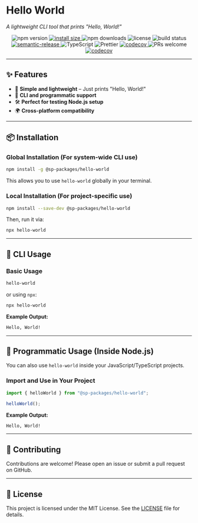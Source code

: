 # **Hello World**

_A lightweight CLI tool that prints "Hello, World!"_

<p align="center">
  <img src="https://img.shields.io/npm/v/@sp-packages/hello-world" alt="npm version">
  <a href="https://packagephobia.com/result?p=@sp-packages/hello-world">
    <img src="https://packagephobia.com/badge?p=@sp-packages/hello-world" alt="install size">
  </a>
  <img src="https://img.shields.io/npm/dw/@sp-packages/hello-world" alt="npm downloads">
  <img src="https://img.shields.io/npm/l/@sp-packages/hello-world" alt="license">
  <img src="https://github.com/SP-Packages/hello-world/actions/workflows/release.yml/badge.svg" alt="build status">
  <a href="https://github.com/semantic-release/semantic-release">
    <img src="https://img.shields.io/badge/semantic--release-conventionalcommits-e10079?logo=semantic-release" alt="semantic-release">
  </a>
  <img src="https://img.shields.io/badge/Made%20with-TypeScript-blue.svg" alt="TypeScript">
  <img src="https://img.shields.io/badge/code_style-prettier-ff69b4.svg" alt="Prettier">
  <a href="https://codecov.io/gh/SP-Packages/hello-world">
    <img src="https://codecov.io/gh/SP-Packages/hello-world/graph/badge.svg?token=60X95UNTQL" alt="codecov">
  </a>
  <img src="https://img.shields.io/badge/PRs-welcome-brightgreen.svg" alt="PRs welcome">
   <a href="https://github.com/sponsors/iamsenthilprabu">
    <img src="https://img.shields.io/badge/Sponsor-%E2%9D%A4-pink?logo=github" alt="codecov">
  </a>
</p>

---

## **✨ Features**

- 🚀 **Simple and lightweight** – Just prints "Hello, World!"
- 📜 **CLI and programmatic support**
- 🛠 **Perfect for testing Node.js setup**
- 🌍 **Cross-platform compatibility**

---

## **📦 Installation**

### **Global Installation** (For system-wide CLI use)

```sh
npm install -g @sp-packages/hello-world
```

This allows you to use `hello-world` globally in your terminal.

### **Local Installation** (For project-specific use)

```sh
npm install --save-dev @sp-packages/hello-world
```

Then, run it via:

```sh
npx hello-world
```

---

## **🚀 CLI Usage**

### **Basic Usage**

```sh
hello-world
```

or using `npx`:

```sh
npx hello-world
```

**Example Output:**

```sh
Hello, World!
```

---

## **📜 Programmatic Usage (Inside Node.js)**

You can also use `hello-world` inside your JavaScript/TypeScript projects.

### **Import and Use in Your Project**

```ts
import { helloWorld } from "@sp-packages/hello-world";

helloWorld();
```

**Example Output:**

```sh
Hello, World!
```

---

## **🤝 Contributing**

Contributions are welcome! Please open an issue or submit a pull request on GitHub.

---

## **📜 License**

This project is licensed under the MIT License. See the [LICENSE](LICENSE) file for details.
